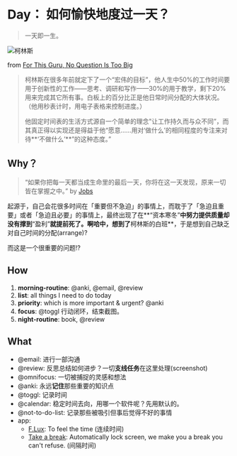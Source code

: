 # Day： 如何愉快地度过一天？

> 一天即一生。

![柯林斯](https://i.imgur.com/hSR4nxM.jpg) 

from [For This Guru, No Question Is Too Big](https://www.nytimes.com/2009/05/24/business/24collins.html)

> 柯林斯在很多年前就定下了一个“宏伟的目标”，他人生中50%的工作时间要用于创新性的工作——思考、调研和写作——30%的用于教学，剩下20%用来完成其它所有事。白板上的百分比正是他日常时间分配的大体状况。（他用秒表计时，用电子表格来控制进度。）
> 
> 他固定时间表的生活方式源自一个简单的理念"让工作持久而与众不同”，而其真正得以实现还是得益于他“愿意……用对‘做什么’的相同程度的专注来对待**‘不做什么’**”的这种态度。”

## Why？

> “如果你把每一天都当成生命里的最后一天，你将在这一天发现，原来一切皆在掌握之中。” by [Jobs](https://site.douban.com/108525/widget/notes/187013/note/207475685/)


起源于，自己会花很多时间在「重要但不急迫」的事情上，而耽于了「急迫且重要」或者「急迫且必要」的事情上，最终出现了在**“资本寒冬”**中努力提供质量却没有撑到**“盈利”**就提前死了。啊哈中，想到了**柯林斯的白班**，于是想到自己缺乏对自己时间的分配(arrange)? 

而这是一个很重要的问题!?

## How 

1. **morning-routine**: @anki, @email, @review
1. **list**: all things I need to do today
1. **priority**: which is more important & urgent? @anki
1. **focus**: @toggl 行动闭环，结束截图。
1. **night-routine**: book, @review 	 

## What 

* @email: 进行一部沟通
* @review: 反思总结如何进步？一切**支线任务**在这里处理(screenshot)
* @omnifocus: 一切被捕捉的灵感和想法
* @anki: 永远**记住**那些重要的知识点
* @toggl: 记录时间
* @calendar: 稳定时间去向，用哪一个软件呢？先用默认的。
* @not-to-do-list: 记录那些被吸引但事后觉得不好的事情
* app:
	* [F.Lux](https://justgetflux.com/): To feel the time (连续时间)
	* [Take a break](http://www.miidii.tech/portfolio/items/839266): Automatically lock screen, we make you a break you can't refuse. (间隔时间)

